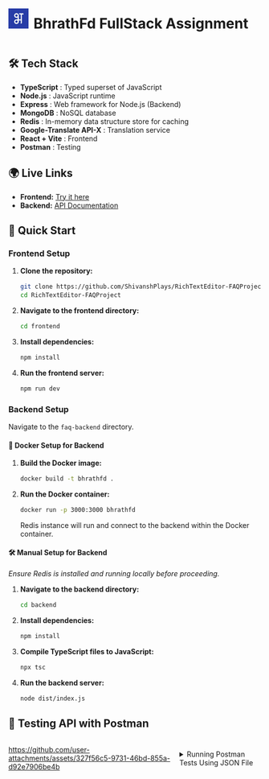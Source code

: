 <div style="display: flex; align-items: center;">
  <img src="./frontend/public/bhrathfd_logo.png" alt="Logo" width="40" height="40">
  <h1 style="margin-left: 10px;">BhrathFd FullStack Assignment</h1>
</div>

## 🛠️ Tech Stack

- **TypeScript** : Typed superset of JavaScript
- **Node.js** : JavaScript runtime
- **Express** : Web framework for Node.js (Backend)
- **MongoDB** : NoSQL database
- **Redis** : In-memory data structure store for caching
- **Google-Translate API-X** : Translation service
- **React + Vite** : Frontend
- **Postman** : Testing

## 🌍 Live Links

- **Frontend:** [Try it here](https://faq-bharatfdproject.shivanshsaxena.tech/)
- **Backend:** [API Documentation](https://texteditorbe.shivanshsaxena.tech/api/faqs)
  
## 🚀 Quick Start

### Frontend Setup

1. **Clone the repository:**

   ```bash
   git clone https://github.com/ShivanshPlays/RichTextEditor-FAQProject
   cd RichTextEditor-FAQProject
   ```

2. **Navigate to the frontend directory:**

   ```bash
   cd frontend
   ```

3. **Install dependencies:**

   ```bash
   npm install
   ```

4. **Run the frontend server:**

   ```bash
   npm run dev
   ```

### Backend Setup

Navigate to the `faq-backend` directory.

#### 🐳 Docker Setup for Backend

1. **Build the Docker image:**

   ```bash
   docker build -t bhrathfd .
   ```

2. **Run the Docker container:**

   ```bash
   docker run -p 3000:3000 bhrathfd
   ```
   
   Redis instance will run and connect to the backend within the Docker container.

#### 🛠️ Manual Setup for Backend

_Ensure Redis is installed and running locally before proceeding._

1. **Navigate to the backend directory:**

   ```bash
   cd backend
   ```

2. **Install dependencies:**

   ```bash
   npm install
   ```

3. **Compile TypeScript files to JavaScript:**

   ```bash
   npx tsc
   ```

4. **Run the backend server:**

   ```bash
   node dist/index.js
   ```

## 📌 Testing API with Postman

<div style="display: flex; align-items: center;">

  https://github.com/user-attachments/assets/327f56c5-9731-46bd-855a-d92e7906be4b

<details>
  <summary>Running Postman Tests Using JSON File</summary>

### Step 1: Install Postman (If Not Already Installed)
- Download and install Postman from [Postman’s official website](https://www.postman.com/downloads/).

### Step 2: Import the JSON Collection
1. Open Postman.
2. Click on **File** → **Import**.
3. Select the provided JSON file [Link to JSON file](https://github.com/ShivanshPlays/RichTextEditor-FAQProject/blob/main/faq-backend/BharatFD%20API%20Testing.postman_collection.json).
4. Click **Open** to import the collection.

### Step 3: Set Up Environment Variables
- Click on the **Environments** tab in Postman.
- Create a new environment and add the required variables:
  - `Prod_Base_URL`: Set this to the base URL of the API (https://texteditorbe.shivanshsaxena.tech).

### Step 4: Run the Tests
1. Navigate to the **Collection Runner** in Postman.
2. Select the imported collection (**BharatFD API Testing**).
3. Click **Run Collection**.

### Step 5: Check Test Results
- The results will display the status of each test (Pass/Fail).
- You can click on individual requests to see response details.

</details>

---
